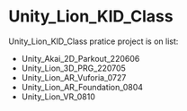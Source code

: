 # Unity_Lion_KID_Class
Unity_Lion_KID_Class pratice project is on list:
- Unity_Akai_2D_Parkout_220606
- Unity_Lion_3D_PRG_220705
- Unity_Lion_AR_Vuforia_0727
- Unity_Lion_AR_Foundation_0804
- Unity_Lion_VR_0810


